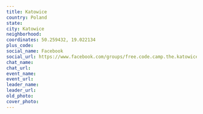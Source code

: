 ```yaml
---
title: Katowice
country: Poland
state: 
city: Katowice
neighborhood: 
coordinates: 50.259432, 19.022134
plus_code:
social_name: Facebook
social_url: https://www.facebook.com/groups/free.code.camp.the.katowice
chat_name:
chat_url:
event_name:
event_url:
leader_name:
leader_url:
old_photo: 
cover_photo:
---
```

